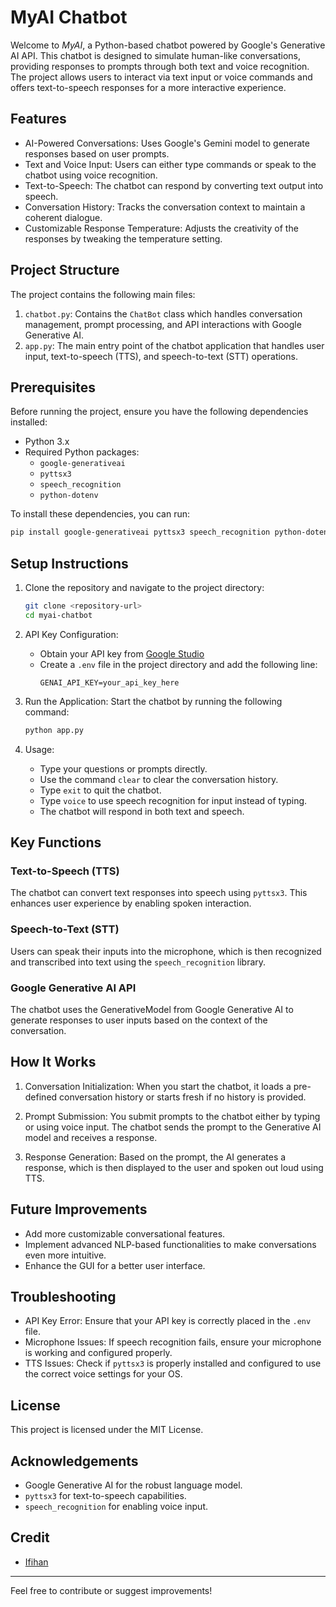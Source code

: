 # MyAI Chatbot

Welcome to *MyAI*, a Python-based chatbot powered by Google's Generative AI API. This chatbot is designed to simulate human-like conversations, providing responses to prompts through both text and voice recognition. The project allows users to interact via text input or voice commands and offers text-to-speech responses for a more interactive experience.

## Features

- AI-Powered Conversations: Uses Google's Gemini model to generate responses based on user prompts.
- Text and Voice Input: Users can either type commands or speak to the chatbot using voice recognition.
- Text-to-Speech: The chatbot can respond by converting text output into speech.
- Conversation History: Tracks the conversation context to maintain a coherent dialogue.
- Customizable Response Temperature: Adjusts the creativity of the responses by tweaking the temperature setting.

## Project Structure

The project contains the following main files:

1. `chatbot.py`: Contains the `ChatBot` class which handles conversation management, prompt processing, and API interactions with Google Generative AI.
2. `app.py`: The main entry point of the chatbot application that handles user input, text-to-speech (TTS), and speech-to-text (STT) operations.

## Prerequisites

Before running the project, ensure you have the following dependencies installed:

- Python 3.x
- Required Python packages:
  - `google-generativeai`
  - `pyttsx3`
  - `speech_recognition`
  - `python-dotenv`

To install these dependencies, you can run:

```bash
pip install google-generativeai pyttsx3 speech_recognition python-dotenv
```

## Setup Instructions

1. Clone the repository and navigate to the project directory:
   ```bash
   git clone <repository-url>
   cd myai-chatbot
   ```

2. API Key Configuration:
   - Obtain your API key from [Google Studio](https://aistudio.google.com/)
   - Create a `.env` file in the project directory and add the following line:
     ```
     GENAI_API_KEY=your_api_key_here
     ```

3. Run the Application:
   Start the chatbot by running the following command:
   ```bash
   python app.py
   ```

4. Usage:
   - Type your questions or prompts directly.
   - Use the command `clear` to clear the conversation history.
   - Type `exit` to quit the chatbot.
   - Type `voice` to use speech recognition for input instead of typing.
   - The chatbot will respond in both text and speech.

## Key Functions

### Text-to-Speech (TTS)
The chatbot can convert text responses into speech using `pyttsx3`. This enhances user experience by enabling spoken interaction.

### Speech-to-Text (STT)
Users can speak their inputs into the microphone, which is then recognized and transcribed into text using the `speech_recognition` library.

### Google Generative AI API
The chatbot uses the GenerativeModel from Google Generative AI to generate responses to user inputs based on the context of the conversation.

## How It Works

1. Conversation Initialization:
   When you start the chatbot, it loads a pre-defined conversation history or starts fresh if no history is provided.
   
2. Prompt Submission:
   You submit prompts to the chatbot either by typing or using voice input. The chatbot sends the prompt to the Generative AI model and receives a response.
   
3. Response Generation:
   Based on the prompt, the AI generates a response, which is then displayed to the user and spoken out loud using TTS.

## Future Improvements

- Add more customizable conversational features.
- Implement advanced NLP-based functionalities to make conversations even more intuitive.
- Enhance the GUI for a better user interface.

## Troubleshooting

- API Key Error: Ensure that your API key is correctly placed in the `.env` file.
- Microphone Issues: If speech recognition fails, ensure your microphone is working and configured properly.
- TTS Issues: Check if `pyttsx3` is properly installed and configured to use the correct voice settings for your OS.

## License

This project is licensed under the MIT License.

## Acknowledgements

- Google Generative AI for the robust language model.
- `pyttsx3` for text-to-speech capabilities.
- `speech_recognition` for enabling voice input.

## Credit
- [Ifihan](https://github.com/ifihan)

---

Feel free to contribute or suggest improvements!